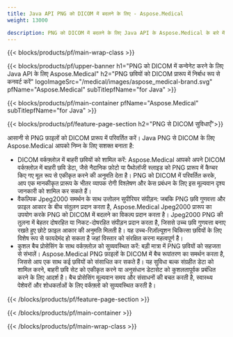 ```yaml
---
title: Java API PNG को DICOM में बदलने के लिए - Aspose.Medical
weight: 13000

description: PNG को DICOM में बदलने के लिए Java API के Aspose.Medical के बारे में जानकारी
---
```


{{< blocks/products/pf/main-wrap-class >}}

{{< blocks/products/pf/upper-banner h1="PNG को DICOM में कन्वेनेट करने के लिए Java API के लिए Aspose.Medical" h2="PNG छवियों को DICOM प्रारूप में निर्बाध रूप से कनवर्ट करें" logoImageSrc="/medical/images/aspose_medical-brand.svg" pfName="Aspose.Medical" subTitlepfName="for Java" >}}

{{< blocks/products/pf/main-container pfName="Aspose.Medical" subTitlepfName="for Java" >}}

{{< blocks/products/pf/feature-page-section h2="PNG से DICOM सुविधाएँ">}}

<p>आसानी से PNG फ़ाइलों को DICOM प्रारूप में परिवर्तित करें। Java PNG से DICOM के लिए Aspose.Medical आपको निम्न के लिए सशक्त बनाता है:</p>

<ul>
<li>DICOM वर्कफ़्लोज़ में बाहरी छवियों को शामिल करें: Aspose.Medical आपको अपने DICOM वर्कफ़्लोज़ में बाहरी छवि डेटा, जैसे नैदानिक फ़ोटो या पैथोलॉजी स्लाइड को PNG प्रारूप में कैप्चर किए गए मूल रूप से एकीकृत करने की अनुमति देता है। PNG को DICOM में परिवर्तित करके, आप एक मानकीकृत प्रारूप के भीतर व्यापक रोगी विश्लेषण और केस प्रबंधन के लिए इस मूल्यवान दृश्य जानकारी को शामिल कर सकते हैं।</li>
<li>वैकल्पिक Jpeg2000 समर्थन के साथ उत्तोलन सुपीरियर संपीड़न: जबकि PNG छवि गुणवत्ता और फ़ाइल आकार के बीच संतुलन प्रदान करता है, Aspose.Medical Jpeg2000 प्रारूप का उपयोग करके PNG को DICOM में बदलने का विकल्प प्रदान करता है। Jpeg2000 PNG की तुलना में बेहतर दोषरहित या निकट-दोषरहित संपीड़न प्रदान करता है, जिससे उच्च छवि गुणवत्ता बनाए रखते हुए छोटे फ़ाइल आकार की अनुमति मिलती है। यह उच्च-रिज़ॉल्यूशन चिकित्सा छवियों के लिए विशेष रूप से फायदेमंद हो सकता है जहां विस्तार को संरक्षित करना महत्वपूर्ण है।</li>
<li>कुशल बैच प्रोसेसिंग के साथ वर्कफ़्लोज़ को सुव्यवस्थित करें: बड़ी मात्रा में PNG छवियों को सहजता से संभालें। Aspose.Medical PNG फ़ाइलों के DICOM में बैच रूपांतरण का समर्थन करता है, जिससे आप एक साथ कई छवियों को संसाधित कर सकते हैं। यह सुविधा बल्क संग्रहीत डेटा को शामिल करने, बाहरी छवि सेट को एकीकृत करने या अनुसंधान डेटासेट को कुशलतापूर्वक प्रबंधित करने के लिए आदर्श है। बैच प्रोसेसिंग मूल्यवान समय और संसाधनों की बचत करती है, स्वास्थ्य पेशेवरों और शोधकर्ताओं के लिए वर्कफ़्लो को सुव्यवस्थित करती है।</li>
</ul>

{{< /blocks/products/pf/feature-page-section >}}

{{< /blocks/products/pf/main-container >}}

{{< /blocks/products/pf/main-wrap-class >}}